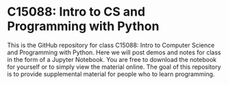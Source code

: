 # C15088: Intro to CS and Programming with Python
This is the GitHub repository for class C15088: Intro to Computer Science and Programming with Python.
Here we will post demos and notes for class in the form of a Jupyter Notebook. You are free to download
the notebook for yourself or to simply view the material online. The goal of this repository is to provide 
supplemental material for people who to learn programming.
